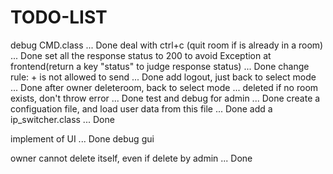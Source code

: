 # TODO-LIST
debug CMD.class ... Done
deal with ctrl+c (quit room if is already in a room)  ... Done
set all the response status to 200 to avoid Exception at frontend(return a key "status" to judge response status) ... Done
change rule: + is not allowed to send   ... Done
add logout, just back to select mode    ... Done
after owner deleteroom, back to select mode ... deleted
if no room exists, don't throw error  ... Done
test and debug for admin  ... Done
create a configuation file, and load user data from this file   ... Done
add a ip_switcher.class       ... Done

implement of UI   ... Done
debug gui

owner cannot delete itself, even if delete by admin ... Done